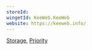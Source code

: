 ```yaml
---
storeId: 
wingetId: KeeWeb.KeeWeb
website: https://keeweb.info/
---
```


[Storage](../Storage.md),
[Priority](../Priority.md)
